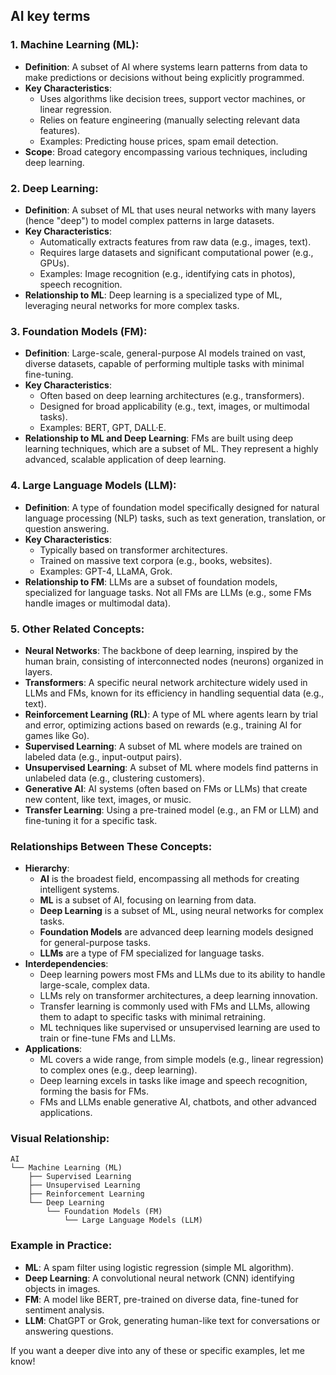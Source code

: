  ## AI key terms 


### 1. **Machine Learning (ML)**:
- **Definition**: A subset of AI where systems learn patterns from data to make predictions or decisions without being explicitly programmed.
- **Key Characteristics**:
  - Uses algorithms like decision trees, support vector machines, or linear regression.
  - Relies on feature engineering (manually selecting relevant data features).
  - Examples: Predicting house prices, spam email detection.
- **Scope**: Broad category encompassing various techniques, including deep learning.

### 2. **Deep Learning**:
- **Definition**: A subset of ML that uses neural networks with many layers (hence "deep") to model complex patterns in large datasets.
- **Key Characteristics**:
  - Automatically extracts features from raw data (e.g., images, text).
  - Requires large datasets and significant computational power (e.g., GPUs).
  - Examples: Image recognition (e.g., identifying cats in photos), speech recognition.
- **Relationship to ML**: Deep learning is a specialized type of ML, leveraging neural networks for more complex tasks.

### 3. **Foundation Models (FM)**:
- **Definition**: Large-scale, general-purpose AI models trained on vast, diverse datasets, capable of performing multiple tasks with minimal fine-tuning.
- **Key Characteristics**:
  - Often based on deep learning architectures (e.g., transformers).
  - Designed for broad applicability (e.g., text, images, or multimodal tasks).
  - Examples: BERT, GPT, DALL·E.
- **Relationship to ML and Deep Learning**: FMs are built using deep learning techniques, which are a subset of ML. They represent a highly advanced, scalable application of deep learning.

### 4. **Large Language Models (LLM)**:
- **Definition**: A type of foundation model specifically designed for natural language processing (NLP) tasks, such as text generation, translation, or question answering.
- **Key Characteristics**:
  - Typically based on transformer architectures.
  - Trained on massive text corpora (e.g., books, websites).
  - Examples: GPT-4, LLaMA, Grok.
- **Relationship to FM**: LLMs are a subset of foundation models, specialized for language tasks. Not all FMs are LLMs (e.g., some FMs handle images or multimodal data).

### 5. **Other Related Concepts**:
- **Neural Networks**: The backbone of deep learning, inspired by the human brain, consisting of interconnected nodes (neurons) organized in layers.
- **Transformers**: A specific neural network architecture widely used in LLMs and FMs, known for its efficiency in handling sequential data (e.g., text).
- **Reinforcement Learning (RL)**: A type of ML where agents learn by trial and error, optimizing actions based on rewards (e.g., training AI for games like Go).
- **Supervised Learning**: A subset of ML where models are trained on labeled data (e.g., input-output pairs).
- **Unsupervised Learning**: A subset of ML where models find patterns in unlabeled data (e.g., clustering customers).
- **Generative AI**: AI systems (often based on FMs or LLMs) that create new content, like text, images, or music.
- **Transfer Learning**: Using a pre-trained model (e.g., an FM or LLM) and fine-tuning it for a specific task.

### **Relationships Between These Concepts**:
- **Hierarchy**:
  - **AI** is the broadest field, encompassing all methods for creating intelligent systems.
  - **ML** is a subset of AI, focusing on learning from data.
  - **Deep Learning** is a subset of ML, using neural networks for complex tasks.
  - **Foundation Models** are advanced deep learning models designed for general-purpose tasks.
  - **LLMs** are a type of FM specialized for language tasks.
- **Interdependencies**:
  - Deep learning powers most FMs and LLMs due to its ability to handle large-scale, complex data.
  - LLMs rely on transformer architectures, a deep learning innovation.
  - Transfer learning is commonly used with FMs and LLMs, allowing them to adapt to specific tasks with minimal retraining.
  - ML techniques like supervised or unsupervised learning are used to train or fine-tune FMs and LLMs.
- **Applications**:
  - ML covers a wide range, from simple models (e.g., linear regression) to complex ones (e.g., deep learning).
  - Deep learning excels in tasks like image and speech recognition, forming the basis for FMs.
  - FMs and LLMs enable generative AI, chatbots, and other advanced applications.

### Visual Relationship:
```
AI
└── Machine Learning (ML)
    ├── Supervised Learning
    ├── Unsupervised Learning
    ├── Reinforcement Learning
    └── Deep Learning
        └── Foundation Models (FM)
            └── Large Language Models (LLM)
```

### Example in Practice:
- **ML**: A spam filter using logistic regression (simple ML algorithm).
- **Deep Learning**: A convolutional neural network (CNN) identifying objects in images.
- **FM**: A model like BERT, pre-trained on diverse data, fine-tuned for sentiment analysis.
- **LLM**: ChatGPT or Grok, generating human-like text for conversations or answering questions.

If you want a deeper dive into any of these or specific examples, let me know!
